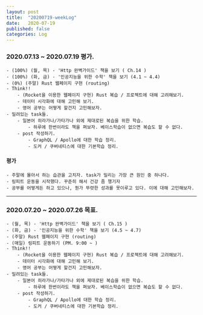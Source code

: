 ```yaml
---
layout: post
title:  "20200719-weekLog"
date:   2020-07-19
published: false
categories: Log
---
```

### 2020.07.13 ~ 2020.07.19 평가.
    - (100%) (월, 목) - 'Http 완벽가이드' 책을 보기 ( Ch.14 )  
    - (100%) (화, 금) - '인공지능을 위한 수학' 책을 보기 (4.1 ~ 4.4)  
    - (0%) (주말) Rust 웹페이지 구현 (routing)  
    - Think!!  
        - (Rocket을 이용한 웹페이지 구현) Rust 복습 / 프로젝트에 대해 고려해보기.  
        - 데이터 시각화에 대해 고민해 보기.  
        - 영어 공부는 어떻게 할건지 고민해보자.  
    - 밀려있는 task들.
        - 일본어 히라가나/가타가나 외에 제대로된 복습을 위한 학습.  
            - 하루에 한번이라도 책을 펴보자. 베이스학습이 없으면 복습도 할 수 없다.  
        - post 작성하기.  
            - GraphQL / Apollo에 대한 학습 정리.  
            - 도커 / 쿠버네티스에 대한 기본학습 정리.  


#### 평가
    - 주말에 몰아서 하는 습관을 고치자. task가 밀리는 가장 큰 원인 중 하나다.  
    - 링피트 운동을 시작했다. 꾸준히 해서 건강 좀 챙기자  
    - 공부를 어떻게든 하고 있으나, 뭔가 뚜렷한 성과를 못이루고 있다. 이에 대해 고민해보자.  

---

### 2020.07.20 ~ 2020.07.26 목표.
    - (월, 목) - 'Http 완벽가이드' 책을 보기 ( Ch.15 )  
    - (화, 금) - '인공지능을 위한 수학' 책을 보기 (4.5 ~ 4.7)  
    - (주말) Rust 웹페이지 구현 (routing)  
    - (매일) 링피트 운동하기 (PM. 9:00 ~ )
    - Think!!  
        - (Rocket을 이용한 웹페이지 구현) Rust 복습 / 프로젝트에 대해 고려해보기.  
        - 데이터 시각화에 대해 고민해 보기.  
        - 영어 공부는 어떻게 할건지 고민해보자.  
    - 밀려있는 task들.
        - 일본어 히라가나/가타가나 외에 제대로된 복습을 위한 학습.  
            - 하루에 한번이라도 책을 펴보자. 베이스학습이 없으면 복습도 할 수 없다.  
        - post 작성하기.  
            - GraphQL / Apollo에 대한 학습 정리.  
            - 도커 / 쿠버네티스에 대한 기본학습 정리.  